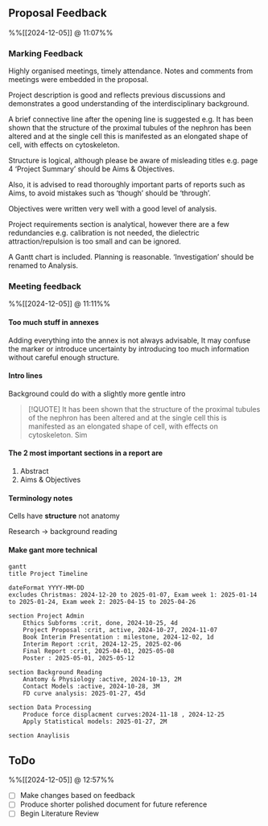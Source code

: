 
## Proposal Feedback
%%[[2024-12-05]] @ 11:07%%

### Marking Feedback
Highly organised meetings, timely attendance. Notes and comments from meetings were embedded in the proposal.


Project description is good and reflects previous discussions and demonstrates a good understanding of the interdisciplinary background.

A brief connective line after the opening line is suggested e.g. It has been shown that the structure of the proximal tubules of the nephron has been altered and at the single cell this is manifested as an elongated shape of cell, with effects on cytoskeleton.
  

Structure is logical, although please be aware of misleading titles e.g. page 4 ‘Project Summary’ should be Aims & Objectives.

Also, it is advised to read thoroughly important parts of reports such as Aims, to avoid mistakes such as ‘though’ should be ‘through’.

Objectives were written very well with a good level of analysis.

Project requirements section is analytical, however there are a few redundancies e.g. calibration is not needed, the dielectric attraction/repulsion is too small and can be ignored.

A Gantt chart is included. Planning is reasonable. ‘Investigation’ should be renamed to Analysis.


### Meeting feedback
%%[[2024-12-05]] @ 11:11%%

#### Too much stuff in annexes
Adding everything into the annex is not always advisable, It may confuse the marker or introduce uncertainty by introducing too much information without careful enough structure. 

#### Intro lines

Background could do with a slightly more gentle intro
> [!QUOTE] It has been shown that the structure of the proximal tubules of the nephron has been altered and at the single cell this is manifested as an elongated shape of cell, with effects on cytoskeleton.
> Sim

#### The 2 most important sections in a report are

1. Abstract
2. Aims & Objectives

#### Terminology notes

Cells have **structure** not anatomy

Research -> background reading

#### Make gant more technical 

``` mermaid
gantt
title Project Timeline

dateFormat YYYY-MM-DD
excludes Christmas: 2024-12-20 to 2025-01-07, Exam week 1: 2025-01-14 to 2025-01-24, Exam week 2: 2025-04-15 to 2025-04-26

section Project Admin
	Ethics Subforms :crit, done, 2024-10-25, 4d
	Project Proposal :crit, active, 2024-10-27, 2024-11-07
	Book Interim Presentation : milestone, 2024-12-02, 1d
	Interim Report :crit, 2024-12-25, 2025-02-06
	Final Report :crit, 2025-04-01, 2025-05-08
	Poster : 2025-05-01, 2025-05-12

section Background Reading
	Anatomy & Physiology :active, 2024-10-13, 2M
	Contact Models :active, 2024-10-28, 3M
	FD curve analysis: 2025-01-27, 45d

section Data Processing
	Produce force displacment curves:2024-11-18 , 2024-12-25
	Apply Statistical models: 2025-01-27, 2M

section Anaylisis

```

## ToDo
%%[[2024-12-05]] @ 12:57%%

- [ ] Make changes based on feedback
- [ ] Produce shorter polished document for future reference
- [ ] Begin Literature Review